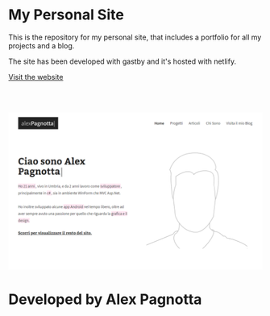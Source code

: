 # My Personal Site

This is the repository for my personal site, that includes a portfolio for all my projects and a blog.

The site has been developed with gastby and it's hosted with netlify.

[Visit the website](https://alexpagnotta.me)

<br><br>

<img src="Sito Personale-Images/Home.PNG" width="640" heigth="360">

# Developed by Alex Pagnotta
